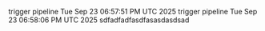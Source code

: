 trigger pipeline Tue Sep 23 06:57:51 PM UTC 2025
trigger pipeline Tue Sep 23 06:58:06 PM UTC 2025
sdfadfadfasdfasasdasdsad